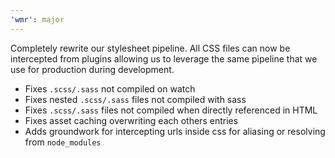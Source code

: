 ```yaml
---
'wmr': major
---
```


Completely rewrite our stylesheet pipeline. All CSS files can now be intercepted from plugins allowing us to leverage the same pipeline that we use for production during development.

- Fixes `.scss/.sass` not compiled on watch
- Fixes nested `.scss/.sass` files not compiled with sass
- Fixes `.scss/.sass` files not compiled when directly referenced in HTML
- Fixes asset caching overwriting each others entries
- Adds groundwork for intercepting urls inside css for aliasing or resolving from `node_modules`
